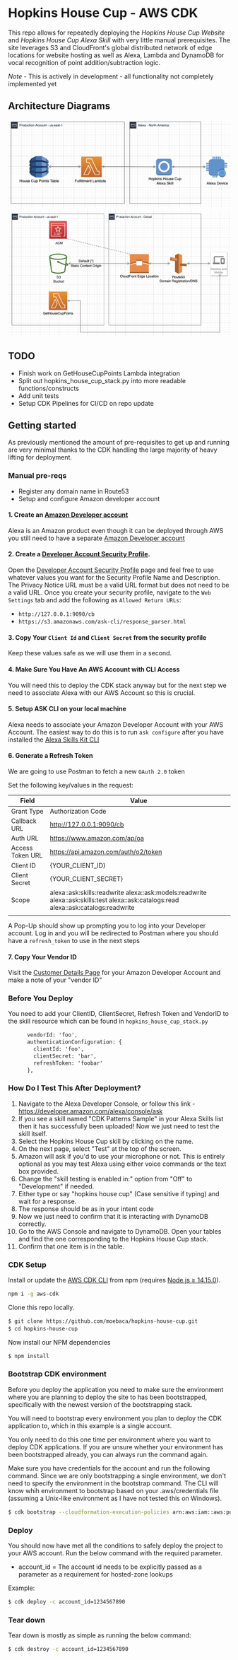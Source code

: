 # Hopkins House Cup - AWS CDK

This repo allows for repeatedly deploying the *Hopkins House Cup Website* and *Hopkins House Cup Alexa Skill* with very little manual prerequisites. The site leverages S3 and CloudFront's global distributed network of edge locations for website hosting as well as Alexa, Lambda and DynamoDB for vocal recognition of point addition/subtraction logic. 

*Note* - This is actively in development - all functionality not completely implemented yet

## Architecture Diagrams
![hopkins-house-cup-alexa](hopkins-house-cup-alexa.png)
![hopkins-house-cup-site](hopkins-house-cup-site.png)

## TODO
- Finish work on GetHouseCupPoints Lambda integration
- Split out hopkins_house_cup_stack.py into more readable functions/constructs
- Add unit tests
- Setup CDK Pipelines for CI/CD on repo update

## Getting started
As previously mentioned the amount of pre-requisites to get up and running are very minimal thanks to the CDK handling the large majority of heavy lifting for deployment.

### Manual pre-reqs
- Register any domain name in Route53
- Setup and configure Amazon developer account

#### 1. Create an [Amazon Developer account](https://developer.amazon.com/)
Alexa is an Amazon product even though it can be deployed through AWS you still need to have a separate [Amazon Developer account](https://developer.amazon.com/)

#### 2. Create a [Developer Account Security Profile](https://developer.amazon.com/loginwithamazon/console/site/lwa/create-security-profile.html).

  Open the [Developer Account Security Profile](https://developer.amazon.com/loginwithamazon/console/site/lwa/create-security-profile.html) page and feel free to use whatever values you want for the Security Profile Name and Description. The Privacy Notice URL must be a valid URL format but does not need to be a valid URL. Once you create your security profile, navigate to the `Web Settings` tab and add the following as `Allowed Return URLs`:
   - `http://127.0.0.1:9090/cb`
   - `https://s3.amazonaws.com/ask-cli/response_parser.html`
   
#### 3. Copy Your `Client Id` and `Client Secret` from the security profile
Keep these values safe as we will use them in a second.

#### 4. Make Sure You Have An AWS Account with CLI Access
You will need this to deploy the CDK stack anyway but for the next step we need to associate Alexa with our AWS Account so this is crucial.

#### 5. Setup ASK CLI on your local machine
Alexa needs to associate your Amazon Developer Account with your AWS Account. The easiest way to do this is to run `ask configure` after you have installed the [Alexa Skills Kit CLI](https://developer.amazon.com/en-US/docs/alexa/smapi/quick-start-alexa-skills-kit-command-line-interface.html)

#### 6. Generate a Refresh Token
We are going to use Postman to fetch a new `OAuth 2.0` token

Set the following key/values in the request:

| Field            | Value                                                                                                                                 |
|------------------|---------------------------------------------------------------------------------------------------------------------------------------|
| Grant Type       | Authorization Code                                                                                                                    |
| Callback URL     | http://127.0.0.1:9090/cb                                                                                                              |
| Auth URL         | https://www.amazon.com/ap/oa                                                                                                          |
| Access Token URL | https://api.amazon.com/auth/o2/token                                                                                                  |
| Client ID        | {YOUR_CLIENT_ID}                                                                                                                      |
| Client Secret    | {YOUR_CLIENT_SECRET}                                                                                                                  |
| Scope            | alexa::ask:skills:readwrite alexa::ask:models:readwrite alexa::ask:skills:test alexa::ask:catalogs:read alexa::ask:catalogs:readwrite |
|                  |                                                                                                                                       |

A Pop-Up should show up prompting you to log into your Developer account. Log in and you will be redirected to Postman where you should have a `refresh_token` to use in the next steps

#### 7. Copy Your Vendor ID
Visit the [Customer Details Page](https://developer.amazon.com/settings/console/mycid) for your Amazon Developer Account and make a note of your "vendor ID"


### Before You Deploy
You need to add your ClientID, ClientSecret, Refresh Token and VendorID to the skill resource which can be found in `hopkins_house_cup_stack.py`
```
      vendorId: 'foo',
      authenticationConfiguration: {
        clientId: 'foo',
        clientSecret: 'bar',
        refreshToken: 'foobar'
      },
```

### How Do I Test This After Deployment?

1. Navigate to the Alexa Developer Console, or follow this link - https://developer.amazon.com/alexa/console/ask
2. If you see a skill named "CDK Patterns Sample" in your Alexa Skills list then it has successfully been uploaded! Now we just need to test the skill itself.
3. Select the Hopkins House Cup skill by clicking on the name.
4. On the next page, select "Test" at the top of the screen. 
5. Amazon will ask if you'd to use your microphone or not. This is entirely optional as you may test Alexa using either voice commands or  the text box provided.
6. Change the "skill testing is enabled in:" option from "Off" to "Development" if needed.
7. Either type or say "hopkins house cup" (Case sensitive if typing) and wait for a response.
8. The response should be as in your intent code
9. Now we just need to confirm that it is interacting with DynamoDB correctly.
10. Go to the AWS Console and navigate to DynamoDB. Open your tables and find the one corresponding to the Hopkins House Cup stack.
11. Confirm that one item is in the table. 

### CDK Setup
Install or update the [AWS CDK CLI](https://github.com/aws/aws-cdk) from npm (requires [Node.js ≥ 14.15.0](https://nodejs.org/download/release/latest-v14.x/)). 


```bash
npm i -g aws-cdk
```

Clone this repo locally.

```bash
$ git clone https://github.com/moebaca/hopkins-house-cup.git
$ cd hopkins-house-cup
```

Now install our NPM dependencies

```bash
$ npm install
```

### Bootstrap CDK environment

Before you deploy the application you need to make sure the environment
where you are planning to deploy the site to has been bootstrapped,
specifically with the newest version of the bootstrapping stack. 

You will need to bootstrap every environment you plan to deploy the CDK
application to, which in this example is a single account. 

You only need to do this one time per environment where you want to deploy
CDK applications. If you are unsure whether your environment has been
bootstrapped already, you can always run the command again. 

Make sure you have credentials for the account and run the following
command. Since we are only bootstrapping a single environment, we don't
need to specify the environment in the bootstrap command. The CLI will
know whih environment to bootstrap based on your .aws/credentials file
(assuming a Unix-like environment as I have not tested this on Windows).

```bash
$ cdk bootstrap --cloudformation-execution-policies arn:aws:iam::aws:policy/AdministratorAccess
```

### Deploy

You should now have met all the conditions to safely deploy the project to your AWS account. Run the below command with the required parameter.
- account_id = The account id needs to be explicitly passed as a parameter as a requirement for hosted-zone lookups

Example:
```bash
$ cdk deploy -c account_id=1234567890
```

### Tear down

Tear down is mostly as simple as running the below command:

```bash
$ cdk destroy -c account_id=1234567890
```
